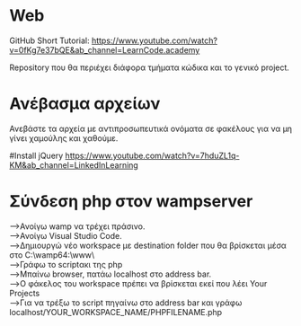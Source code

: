 # Web
GitHub Short Tutorial: https://www.youtube.com/watch?v=0fKg7e37bQE&ab_channel=LearnCode.academy

Repository που θα περιέχει διάφορα τμήματα κώδικα και το γενικό project.
# Ανέβασμα αρχείων
Ανεβάστε τα αρχεία με αντιπροσωπευτικά ονόματα σε φακέλους για να μη γίνει χαμούλης και χαθούμε.

#Install jQuery
https://www.youtube.com/watch?v=7hduZL1q-KM&ab_channel=LinkedInLearning

# Σύνδεση php στον wampserver
-->Ανοίγω wamp να τρέχει πράσινο.\
-->Ανοίγω Visual Studio Code.\
-->Δημιουργώ νέο workspace με destination folder που θα βρίσκεται μέσα στο C:\wamp64:\www\ \
-->Γράφω το scriptακι της php\
-->Μπαίνω browser, πατάω localhost στο address bar.\
-->Ο φάκελος του workspace πρέπει να βρίσκεται εκεί που λέει Your Projects\
-->Για να τρέξω το script πηγαίνω στο address bar και γράφω localhost/YOUR_WORKSPACE_NAME/PHPFILENAME.php

